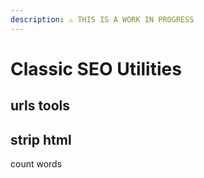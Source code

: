 ```yaml
---
description: ⚠️ THIS IS A WORK IN PROGRESS
---
```


# Classic SEO Utilities

## urls tools

## strip html

count words







